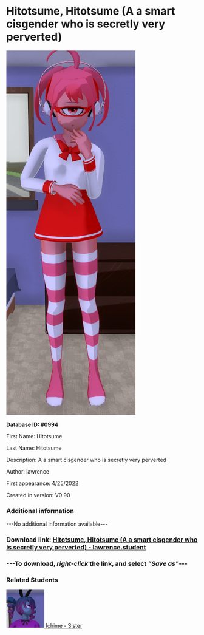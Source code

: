 # Hitotsume, Hitotsume (A a smart cisgender who is secretly very perverted)

<img src="../../Files/Images/Hitotsume, Hitotsume (A a smart cisgender who is secretly very perverted).png" title="Hitotsume, Hitotsume (A a smart cisgender who is secretly very perverted) - lawrence">

**Database ID: #0994**

First Name: Hitotsume

Last Name: Hitotsume

Description: A a smart cisgender who is secretly very perverted

Author: lawrence

First appearance: 4/25/2022

Created in version: V0.90

### Additional information

---No additional information available---

### Download link: <a href="https://raw.githubusercontent.com/Arbiter1223/Daigaku-Gurashi-Custom-Students/master/Files/Student%20Files/Hitotsume%2C%20Hitotsume%20(A%20a%20smart%20cisgender%20who%20is%20secretly%20very%20perverted)%20-%20lawrence.student">Hitotsume, Hitotsume (A a smart cisgender who is secretly very perverted) - lawrence.student</a>

### ---**To download, _right-click_ the link, and select _"Save as"_**---

### Related Students

<a href="Ichime, Ichime (A futanari cyclops girl who is somewhat confident).md"><img src="../../Files/Thumbs/Ichime, Ichime (A futanari cyclops girl who is somewhat confident).png" height="100" width="100" title="Ichime, Ichime (A futanari cyclops girl who is somewhat confident) - lawrence, V1.00"></a><a href="Ichime, Ichime (A futanari cyclops girl who is somewhat confident).md"> Ichime - Sister</a>

